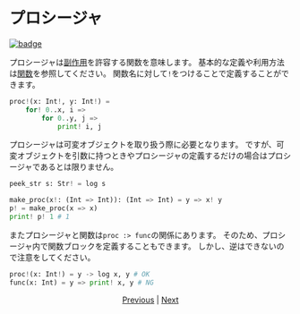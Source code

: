# プロシージャ

[![badge](https://img.shields.io/endpoint.svg?url=https%3A%2F%2Fgezf7g7pd5.execute-api.ap-northeast-1.amazonaws.com%2Fdefault%2Fsource_up_to_date%3Fowner%3Derg-lang%26repos%3Derg%26ref%3Dmain%26path%3Ddoc/EN/syntax/08_procedure.md%26commit_hash%3D96b113c47ec6ca7ad91a6b486d55758de00d557d)](https://gezf7g7pd5.execute-api.ap-northeast-1.amazonaws.com/default/source_up_to_date?owner=erg-lang&repos=erg&ref=main&path=doc/EN/syntax/08_procedure.md&commit_hash=96b113c47ec6ca7ad91a6b486d55758de00d557d)

プロシージャは[副作用](/07_side_effect.md)を許容する関数を意味します。
基本的な定義や利用方法は[関数](/04_function.md)を参照してください。
関数名に対して`!`をつけることで定義することができます。

```python
proc!(x: Int!, y: Int!) =
    for! 0..x, i =>
        for 0..y, j =>
            print! i, j
```

プロシージャは可変オブジェクトを取り扱う際に必要となります。
ですが、可変オブジェクトを引数に持つときやプロシージャの定義するだけの場合はプロシージャであるとは限りません。

```python
peek_str s: Str! = log s

make_proc(x!: (Int => Int)): (Int => Int) = y => x! y
p! = make_proc(x => x)
print! p! 1 # 1
```

またプロシージャと関数は`proc :> func`の関係にあります。
そのため、プロシージャ内で関数ブロックを定義することもできます。
しかし、逆はできないので注意をしてください。

```python
proc!(x: Int!) = y -> log x, y # OK
func(x: Int) = y => print! x, y # NG
```

<p align='center'>
    <a href='./07_side_effect.md'>Previous</a> | <a href='./09_builtin_procs.md'>Next</a>
</p>
